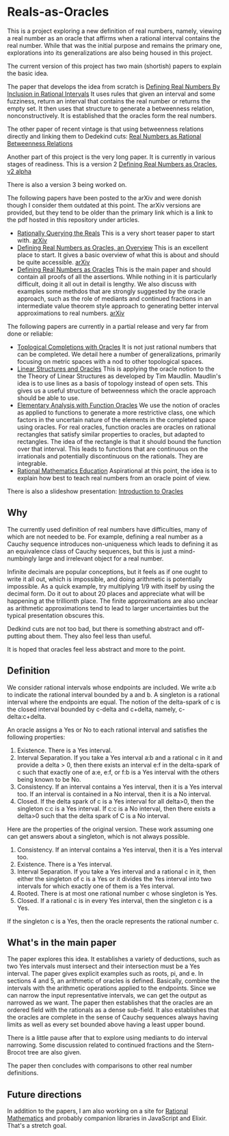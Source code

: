 # Reals-as-Oracles
This is a project exploring a new definition of real numbers, namely, viewing a real number as an oracle that affirms when a rational interval contains the real number. While that was the initial purpose and remains the primary one, explorations into its generalizations are also being housed in this project. 

The current version of this project has two main (shortish) papers to explain the basic idea. 

The paper that develops the idea from scratch is [Defining Real Numbers By Inclusion in Rational Intervals](https://github.com/jostylr/Reals-as-Oracles/blob/main/articles/reals-as-oracles-short.pdf)  It uses rules that given an interval and some fuzziness, return an interval that contains the real number or returns the empty set. It then uses that structure to generate a betweenness relation, nonconstructively. It is established that the oracles form the real numbers. 

The other paper of recent vintage is that using betweenness relations directly and linking them to Dedekind cuts: [Real Numbers as Rational Betweenness Relations](https://github.com/jostylr/Reals-as-Oracles/blob/main/articles/reals-as-oracles-betweeness.pdf)


Another part of this project is the very long paper. It is currently in various stages of readiness. 
This is a version 2 
[Defining Real Numbers as Oracles, v2 alpha](https://github.com/jostylr/Reals-as-Oracles/blob/main/articles/Reals_as_Oracles_v2_alpha.pdf) 

There is also a version 3 being worked on. 


The following papers have been posted to the arXiv and were donish though I consider them outdated at this point. The arXiv versions are provided, but they tend to be older than the primary link which is a link to the pdf hosted in this repository under articles. 

* [Rationally Querying the Reals](https://github.com/jostylr/Reals-as-Oracles/blob/main/articles/reals-as-oracles-teaser.pdf)  This is a very short teaser paper to start with.  [arXiv](https://arxiv.org/abs/2305.00981)
* [Defining Real Numbers as Oracles, an Overview](https://github.com/jostylr/Reals-as-Oracles/blob/main/articles/reals-as-oracles-overview.pdf)  This is an excellent place to start. It gives a basic overview of what this is about and should be quite accessible. [arXiv](https://arxiv.org/abs/2305.04935v1)
* [Defining Real Numbers as Oracles](https://github.com/jostylr/Reals-as-Oracles/blob/main/articles/reals-as-oracles-main.pdf)  This is the main paper and should contain all proofs of all the assertions. While nothing in it is particularly difficult, doing it all out in detail is lengthy. We also discuss with examples some methdos that are strongly suggested by the oracle approach, such as the role of mediants and continued fractions in an intermediate value theorem style approach to generating better interval approximations to real numbers. [arXiv](https://arxiv.org/abs/2305.04935)

The following papers are currently in a partial release and very far from done or reliable:


* [Toplogical Completions with Oracles](https://github.com/jostylr/Reals-as-Oracles/blob/main/articles/reals-as-oracles-metric.pdf) It is not just rational numbers that can be completed. We detail here a number of generalizations, primarily focusing on metric spaces with a nod to other topological spaces. 
* [Linear Structures and Oracles](https://github.com/jostylr/Reals-as-Oracles/blob/main/articles/reals-as-oracles-linear.pdf) This is applying the oracle notion to the the Theory of Linear Structures as developed by Tim Maudlin. Maudlin's idea is to use lines as a basis of topology instead of open sets. This gives us a useful structure of betweenness which the oracle approach should be able to use. 
* [Elementary Analysis with Function Oracles](https://github.com/jostylr/Reals-as-Oracles/blob/main/articles/reals-as-oracles-functions.pdf) We use the notion of oracles as applied to functions to generate a more restrictive class, one which factors in the uncertain nature of the elements in the completed space using oracles. For real oracles, function oracles are oracles on rational rectangles that satisfy similar properties to oracles, but adapted to rectangles. The idea of the rectangle is that it should bound the function over that interval. This leads to functions that are continuous on the irrationals and potentially discontinuous on the rationals. They are integrable. 
* [Rational Mathematics Education](https://github.com/jostylr/Reals-as-Oracles/blob/main/articles/reals-as-oracles-education.pdf) Aspirational at this point, the idea is to explain how best to teach real numbers from an oracle point of view. 

There is also a slideshow presentation: [Introduction to Oracles](https://github.com/jostylr/Reals-as-Oracles/blob/main/articles/reals-as-oracles-slides-intro.pdf) 


## Why

The currently used definition of real numbers have difficulties, many of which are not needed to be. For example, defining a real number as a Cauchy sequence introduces non-uniqueness which leads to defining it as an equivalence class of Cauchy sequences, but this is just a mind-numbingly large and irrelevant object for a real number. 

Infinite decimals are popular conceptions, but it feels as if one ought to write it all out, which is impossible, and doing arithmetic is potentially impossible. As a quick example, try multiplying 1/9 with itself by using the decimal form. Do it out to about 20 places and appreciate what will be happening at the trillionth place. The finite approximations are also unclear as arithmetic approximations tend to lead to larger uncertainties but the typical presentation obscures this. 

Dedkind cuts are not too bad, but there is something abstract and off-putting about them. They also feel less than useful. 

It is hoped that oracles feel less abstract and more to the point. 

## Definition

We consider rational intervals whose endpoints are included. We write a:b to indicate the rational interval bounded by a and b. A singleton is a rational interval where the endpoints are equal. The notion of the delta-spark of c is the closed interval bounded by c-delta and c+delta, namely, c-delta:c+delta. 

An oracle assigns a Yes or No to each rational interval and satisfies the following properties: 

1. Existence. There is a Yes interval.
2. Interval Separation. If you take a Yes interval a:b and a rational c in it and provide a delta > 0, then there exists an interval e:f in the delta-spark of c such that exactly one of a:e, e:f, or f:b is a Yes interval with the others being known to be No. 
3. Consistency. If an interval contains a Yes interval, then it is a Yes interval too. If an interval is contained in a No interval, then it is a No interval.
4. Closed. If the delta spark of c is a Yes interval for all delta>0, then the singleton c:c is a Yes interval. If c:c is a No interval, then there exists a delta>0 such that the delta spark of C is a No interval.

Here are the properties of the original version. These work assuming one can get answers about a singleton, which is not always possible. 

1. Consistency. If an interval contains a Yes interval, then it is a Yes interval too. 
2. Existence. There is a Yes interval. 
3. Interval Separation. If you take a Yes interval and a rational c in it, then either the singleton of c is a Yes or it divides the Yes interval into two intervals for which exactly one of them is a Yes interval. 
4. Rooted. There is at most one rational number c whose singleton is Yes. 
5. Closed. If a rational c is in every Yes interval, then the singleton c is a Yes. 

If the singleton c is a Yes, then the oracle represents the rational number c. 

## What's in the main paper

The paper explores this idea. It establishes a variety of deductions, such as two Yes intervals must intersect and their intersection must be a Yes interval. The paper gives explicit examples such as roots, pi, and e.  In sections 4 and 5, an arithmetic of oracles is defined. Basically, combine the intervals with the arithmetic operations applied to the endpoints. Since we can narrow the input representative intervals, we can get the output as narrowed as we want. The paper then establishes that the oracles are an ordered field with the rationals as a dense sub-field. It also establishes that the oracles are complete in the sense of Cauchy sequences always having limits as well as every set bounded above having a least upper bound. 

There is a little pause after that to explore using mediants to do interval narrowing. Some discussion related to continued fractions and the Stern-Brocot tree are also given. 

The paper then concludes with comparisons to other real number definitions.

## Future directions

In addition to the papers, I am also working on a site for [Rational Mathematics](https://ratmath.com/) and probably companion libraries in JavaScript and Elixir. That's a stretch goal.


